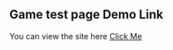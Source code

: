 ## Game test page Demo Link

You can view the site here
[Click Me](https://hdogukanozkan.github.io/games-site/)


